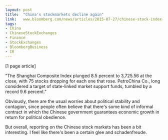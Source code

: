 ```yaml
---
layout: post
title:  "China's stockmarkets decline again"
link:   www.bloomberg.com/news/articles/2015-07-27/chinese-stock-index-futures-drop-before-industrial-profits
tags:
- China
- ChineseStockExchanges
- Finance
- StockExchanges
- BloombergBusiness
- IR
---
```


[1 page article]

"The Shanghai Composite Index plunged 8.5 percent to 3,725.56 at the close, with 75 stocks dropping for each one that rose. PetroChina Co., long considered a target of state-linked market support funds, tumbled by a record 9.6 percent."

Obviously, there are the usual worries about political stability and contagion, since people often believe that there's some kind of informal contract in which the Chinese government guarantees economic growth in return for political obedience.

But overall, reporting on the Chinese stock markets has been a bit interesting.  I feel like there's been a certain glee and schadenfreude.